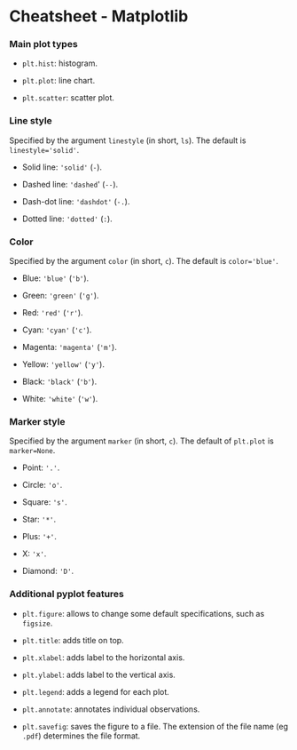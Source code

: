 # Cheatsheet - Matplotlib 

### Main plot types

* `plt.hist`: histogram.

* `plt.plot`: line chart. 

* `plt.scatter`: scatter plot.

### Line style

Specified by the argument `linestyle` (in short, `ls`). The default is `linestyle='solid'`.

* Solid line: `'solid'` (`-`).

* Dashed line: `'dashed`' (`--`).

* Dash-dot line: `'dashdot'` (`-.`).

* Dotted line: `'dotted'` (`:`).

### Color

Specified by the argument `color` (in short, `c`). The default is `color='blue'`.

* Blue: `'blue'` (`'b'`).

* Green: `'green'` (`'g'`).

* Red: `'red'` (`'r'`).

* Cyan: `'cyan'` (`'c'`).

* Magenta: `'magenta'` (`'m'`).

* Yellow: `'yellow'` (`'y'`).

* Black: `'black'` (`'b'`).

* White: `'white'` (`'w'`).

### Marker style

Specified by the argument `marker` (in short, `c`). The default of `plt.plot` is `marker=None`.

* Point: `'.'`.

* Circle: `'o'`.

* Square: `'s'`.

* Star: `'*'`.

* Plus: `'+'`.

* X: `'x'`.

* Diamond: `'D'`.

### Additional pyplot features

* `plt.figure`: allows to change some default specifications, such as `figsize`. 

* `plt.title`: adds title on top.

* `plt.xlabel`: adds label to the horizontal axis.

* `plt.ylabel`: adds label to the vertical axis.

* `plt.legend`: adds a legend for each plot.

* `plt.annotate`: annotates individual observations.

* `plt.savefig`: saves the figure to a file. The extension of the file name (eg `.pdf`) determines the file format.
